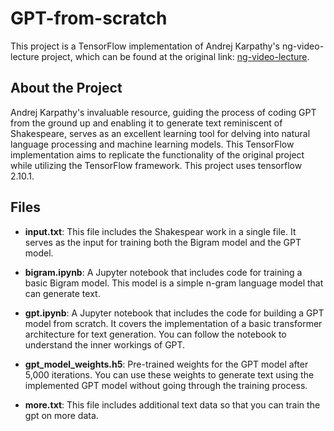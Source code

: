 # GPT-from-scratch

This project is a TensorFlow implementation of Andrej Karpathy's ng-video-lecture project, which can be found at the original link: [ng-video-lecture](https://github.com/karpathy/ng-video-lecture/blob/master).

## About the Project

Andrej Karpathy's invaluable resource, guiding the process of coding GPT from the ground up and enabling it to generate text reminiscent of Shakespeare, serves as an excellent learning tool for delving into natural language processing and machine learning models. This TensorFlow implementation aims to replicate the functionality of the original project while utilizing the TensorFlow framework. This project uses tensorflow 2.10.1.

## Files

- **input.txt**: This file includes the Shakespear work in a single file. It serves as the input for training both the Bigram model and the GPT model.

- **bigram.ipynb**: A Jupyter notebook that includes code for training a basic Bigram model. This model is a simple n-gram language model that can generate text.

- **gpt.ipynb**: A Jupyter notebook that includes the code for building a GPT model from scratch. It covers the implementation of a basic transformer architecture for text generation. You can follow the notebook to understand the inner workings of GPT.

- **gpt_model_weights.h5**: Pre-trained weights for the GPT model after 5,000 iterations. You can use these weights to generate text using the implemented GPT model without going through the training process.

- **more.txt**: This file includes additional text data so that you can train the gpt on more data.
